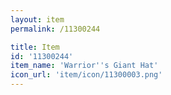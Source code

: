 ```yaml
---
layout: item
permalink: /11300244

title: Item
id: '11300244'
item_name: 'Warrior''s Giant Hat'
icon_url: 'item/icon/11300003.png'
---
```

